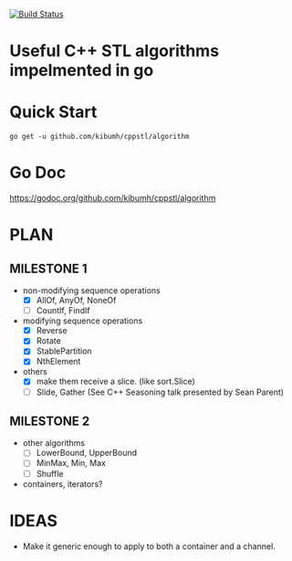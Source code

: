 [![Build Status](https://travis-ci.org/kibumh/cppstl.png)](https://travis-ci.org/kibumh/cppstl)

# Useful C++ STL algorithms impelmented in go

# Quick Start
```
go get -u github.com/kibumh/cppstl/algorithm
```

# Go Doc
https://godoc.org/github.com/kibumh/cppstl/algorithm

# PLAN
## MILESTONE 1
* non-modifying sequence operations
  - [x] AllOf, AnyOf, NoneOf
  - [ ] CountIf, FindIf
* modifying sequence operations
  - [x] Reverse
  - [x] Rotate
  - [x] StablePartition
  - [x] NthElement
* others
  - [x] make them receive a slice. (like sort.Slice)
  - [ ] Slide, Gather (See C++ Seasoning talk presented by Sean Parent)
## MILESTONE 2
* other algorithms
  - [ ] LowerBound, UpperBound
  - [ ] MinMax, Min, Max
  - [ ] Shuffle
* containers, iterators?

# IDEAS
* Make it generic enough to apply to both a container and a channel.
